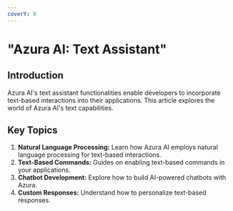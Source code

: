 ```yaml
---
coverY: 0
---
```


# "Azura AI: Text Assistant"

## **Introduction**

Azura AI's text assistant functionalities enable developers to incorporate text-based interactions into their applications. This article explores the world of Azura AI's text capabilities.

## **Key Topics**

1. **Natural Language Processing:** Learn how Azura AI employs natural language processing for text-based interactions.
2. **Text-Based Commands:** Guides on enabling text-based commands in your applications.
3. **Chatbot Development:** Explore how to build AI-powered chatbots with Azura.
4. **Custom Responses:** Understand how to personalize text-based responses.
